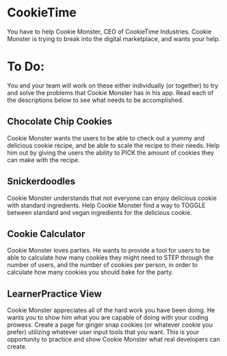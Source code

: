 # CookieTime

You have to help Cookie Monster, CEO of CookieTime Industries. Cookie Monster is trying to break into the digital marketplace, and wants your help.

# To Do:
You and your team will work on these either individually (or together) to try and solve the problems that Cookie Monster has in his app. Read each of the descriptions below to see what needs to be accomplished.

## Chocolate Chip Cookies
Cookie Monster wants the users to be able to check out a yummy and delicious cookie recipe, and be able to scale the recipe to their needs. Help him out by giving the users the ability to PICK the amount of cookies they can make with the recipe.

## Snickerdoodles
Cookie Monster understands that not everyone can enjoy delicious cookie with standard ingredients. Help Cookie Monster find a way to TOGGLE between standard and vegan ingredients for the delicious cookie.

## Cookie Calculator
Cookie Monster loves parties. He wants to provide a tool for users to be able to calculate how many cookies they might need to STEP through the number of users, and the number of cookies per person, in order to calculate how many cookies you should bake for the party.

## LearnerPractice View
Cookie Monster appreciates all of the hard work you have been doing. He wants you to show him what you are capable of doing with your coding prowess. Create a page for ginger snap cookies (or whatever cookie you prefer) utilizing whatever user input tools that you want. This is your opportunity to practice and show Cookie Monster what real developers can create. 
